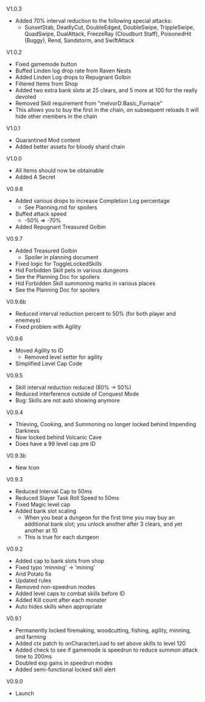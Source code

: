 V1.0.3
- Added 70% interval reduction to the following special attacks:
  - SunsetStab, DeadlyCut, DoubleEdged, DoubleSwipe, TrippleSwipe, QuadSwipe, DualAttack, FreezeRay (Cloudburt Staff), PoisonedHit (Buggy), Rend, Sandstorm, and SwiftAttack


V1.0.2
- Fixed gamemode button
- Buffed Linden log drop rate from Raven Nests
- Added Linden Log drops to Repugnant Golbin
- Filtered Items from Shop
- Added two extra bank slots at 25 clears, and 5 more at 100 for the really devoted
- Removed Skill requirement from "melvorD:Basic_Furnace"
 - This allows you to buy the first in the chain, on subsequent reloads it will hide other members in the chain

V1.0.1
- Quarantined Mod content
- Added better assets for bloody shard chain

V1.0.0
- All Items should now be obtainable
- Added A Secret


V0.9.8
- Added various drops to increase Completion Log percentage
  - See Planning.md for spoilers
- Buffed attack speed
  - -50% => -70%
- Added Repugnant Treasured Golbin

V0.9.7
- Added Treasured Golbin
  - Spoiler in planning document
- Fixed logic for ToggleLockedSkills
- Hid Forbidden Skill pets in various dungeons
 - See the Planning Doc for spoilers
- Hid Forbidden Skill summoning marks in various places
 - See the Planning Doc for spoilers

V0.9.6b
- Reduced interval reduction percent to 50% (for both  player and enemeys)
- Fixed problem with Agility

V0.9.6
- Moved Agility to ID
  - Removed level setter for agility
- Simplified Level Cap Code

V0.9.5
- Skill interval reduction reduced (80% -> 50%)
- Reduced interference outside of Conquest Mode
- Bug: Skills are not auto showing anymore

V0.9.4
- Thieving, Cooking, and Summoning no longer locked behind Impending Darkness
 - Now locked behind Volcanic Cave
 - Does have a 99 level cap pre ID

V0.9.3b
- New Icon

V0.9.3
- Reduced Interval Cap to 50ms
- Reduced Slayer Task Roll Speed to 50ms
- Fixed Magic level cap
- Added bank slot scaling
  - When you beat a dungeon for the first time you may buy an additional bank slot; you unlock another after 3 clears, and yet another at 10
  - This is true for each dungeon

V0.9.2
- Added cap to bank slots from shop
- Fixed typo 'minning' -> 'mining'
- Arid Potato fix
- Updated rules
- Removed non-speedrun modes
- Added level caps to combat skills before ID
- Added Kill count after each monster
- Auto hides skills when appropriate

V0.9.1
- Permanently locked firemaking, woodcutting, fishing, agility, minning, and farming
- Added ctx patch to onCharacterLoad to set above skills to level 120
- Added check to see if gamemode is speedrun to reduce summon attack time to 200ms
- Doubled exp gains in speedrun modes
- Added semi-functional locked skill alert

V0.9.0
- Launch